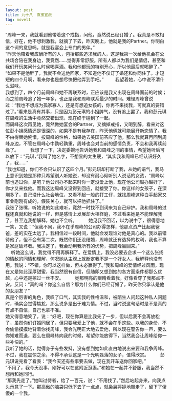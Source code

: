 ```yaml
---
layout: post
title: 九十八　直接宣战
tag: novel1
---
```


“周峰一来，我就看到他带着这个戒指，问他，竟然说已经订婚了。我真是不敢相信，好在，他不想刺激我，就摘了下去，昨天晚上，他就是我的Partner。你明白这个词的意思吗，就是我宴会上专门的男伴。”<br />
“昨天他陪着我应酬所有的人，包括那些追求我的人，这是我第一次给他机会在公共场合陪在我身边，我竟然……觉得非常舒服。所有人都以为我们是情侣，甚至和我们开玩笑问什么时侯喝喜酒。我和他都玩的特别开心，所以他最后就喝醉了。”<br />
“如果不是他醉了，我就不会送他回家，不知道他不仅订了婚还和你同住了。才短短的四个月啊，看来你也是想尽快把他弄到手吧。”
　　
我望着她，心中说不清什么滋味。<br />
我想到了，四个月前周峰和她不再联系时，正应该是我又出现在周峰面前的时候；而之前周峰追了她一年多，也正是我和周峰联系最少的时间。难怪周峰曾说过：“我也不想成为孤家寡人，还是有想追女孩的，你再不来找我，可就真的要错过了。”看来是真有其事，只是因为彭元琪的小姐脾气，没有追上罢了。我和彭元琪在周峰的生活中竟然交错出现，现在终于碰到了一起。<br />
而周峰这次再见她，竟然做她宴会的Partner，又摘掉戒指，又喝到醉，看来对这位彭小姐感情还是很深的，如果不是有我存在，昨天他俩就可能展开新恋情了。我不由得替她惋惜，按周峰的性格，如果她去美国前答应了他，那么我就算再回到周峰身边，不管在周峰心中孰轻孰重，周峰也会对当前的感情负责，不会和我再续前缘了。
　　
我想了一下，决定委婉地告诉她我和周峰之间的事情，希望她听后可以放下：“元琪，”我叫了她名字，不想显的太生硬，“其实我和周峰已经认识好久了，我……”<br />
“我也知道，你们不会只认识了这四个月。”彭元琪却打断了我，从她的语气，我马上意识到她是那种只希望别人听她说，却没有耐心倾听别人说话的女孩，“周峰以前也追过你，是吧？他公司办不起来时你一定没爱上他，现在他公司越办越好了，你才又来找他。而我这边周峰又没得到回应，就接受了你。你这样的女孩子，在深圳多了，自己没什么社会地位，又看不起一般的打工仔，就找周峰这种白手起家又事业刚刚有成的，假装关心，就可以把他抓住了。”<br />
我张了张嘴，听她说的如此难听，竟然一时找不到词来为自己辩护。我和周峰的过程还真就和她说的一样，但是感情上发展却大相径庭，不过看来她是不能理解我了，甚至连我想解释，她也不会听。
　　
她见我不回话，以为说中了，很得意地一笑，又说：“但我不同，我不在乎周峰的公司办得怎样，他那点资产比起我爸爸，差的实在太远了。我相信过一段时间，他就会发现谁对他是真心的。我以前错待他了，但不会有第二次。既然你们还没结婚，周峰就还有选择的权利，我也不算是家庭破坏者。我决定了，我会动用我所有的优势，把周峰赢回来。”　<br />　
听她这么说，我觉得不用再解释了。在爱情上，我没必要去企求一个这么张扬的情敌的同情和理解，何况她从主观上就断定我不是一个好女人，我解释也没有用。我说：“不错，你可以这样做，但未必赢得了。”我和周峰的爱情经过风雨，现在又是如此深厚甜蜜，我当然很有自信，但随即又想到她的各方面条件都那么优越，心中还是掠过一丝不安。
　　
她那明亮的眼睛看着我，好像看穿了我那点不安。反问：“真的吗？你这么自信？那为什么你们已经订婚了，昨天你只承认是他的女朋友？”<br />
真是个厉害的角色，我叹了口气，其实我的性格温和，被陌生人问起这种私人问题时，确实会觉得尴尬，那么说多是出于难为情。不过，当时说这句话时是不是真的有点不自信，自己也拿不准。<br />
她又得意地笑了，说：“好吧，现在你算是比我先了一步，但以后我不会再放松了，虽然你们订婚同居了，但只要我爱上了他，就不会在乎这些。以我的身份，不会偷偷摸摸地背着你找周峰，我会光明正大地去爱他，所以现在警告你一声，要么你知难而退，要么在周峰转向我的时候，希望你能放得下，当然我会让周峰给你一些补偿的。”<br />
我听了她的话，觉得身子有些发抖，没有想到她如此直白地说出来要和我争周峰。不过，我在震惊之余，不得不承认这是一个光明磊落的女子，值得欣赏。
　　
彭元琪说完看了看表：“我今天还有些事要去做，现在我开车送你回家吧。”<br />
“不用了，我今天没事，刚好可以在这附近逛逛。”和她在一起并不舒服，我当然不想再和她同行。<br />
“那我先走了。”她叫过侍者，给了一百元，说：“不用找了。”然后站起身来，向我点头示意了一下。那高傲的脑袋只低下去了一点点，就袅袅婷婷地飘走了，留下了傻傻的一个我。
